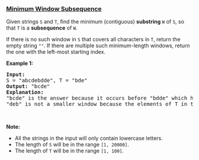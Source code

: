 ### [Minimum Window Subsequence](https://leetcode.com/problems/minimum-window-subsequence)

<p>Given strings <code>S</code> and <code>T</code>, find the minimum (contiguous) <b>substring</b> <code>W</code> of <code>S</code>, so that <code>T</code> is a <b>subsequence</b> of <code>W</code>.</p>

<p>If there is no such window in <code>S</code> that covers all characters in <code>T</code>, return the empty string <code>&quot;&quot;</code>. If there are multiple such minimum-length windows, return the one with the left-most starting index.</p>

<p><b>Example 1:</b></p>

<pre>
<b>Input:</b> 
S = &quot;abcdebdde&quot;, T = &quot;bde&quot;
<b>Output:</b> &quot;bcde&quot;
<b>Explanation:</b> 
&quot;bcde&quot; is the answer because it occurs before &quot;bdde&quot; which has the same length.
&quot;deb&quot; is not a smaller window because the elements of T in the window must occur in order.
</pre>

<p>&nbsp;</p>

<p><b>Note:</b></p>

<ul>
	<li>All the strings in the input will only contain lowercase letters.</li>
	<li>The length of <code>S</code> will be in the range <code>[1, 20000]</code>.</li>
	<li>The length of <code>T</code> will be in the range <code>[1, 100]</code>.</li>
</ul>

<p>&nbsp;</p>
